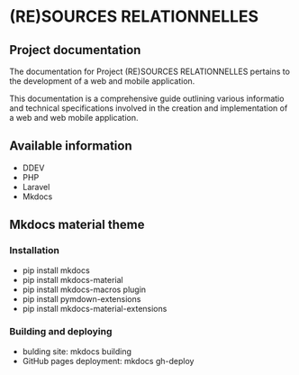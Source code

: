 # (RE)SOURCES RELATIONNELLES

## **Project documentation**

The documentation for Project (RE)SOURCES RELATIONNELLES pertains to the development of a web and mobile application.

This documentation is a comprehensive guide outlining various informatio and technical specifications involved in the creation and implementation of a web and web mobile application.

## **Available information**

- DDEV
- PHP
- Laravel
- Mkdocs

## **Mkdocs material theme**

### **Installation**
- pip install mkdocs
- pip install mkdocs-material
- pip install mkdocs-macros plugin
- pip install pymdown-extensions
- pip install mkdocs-material-extensions

### **Building and deploying**
- bulding site: mkdocs building
- GitHub pages deployment: mkdocs gh-deploy